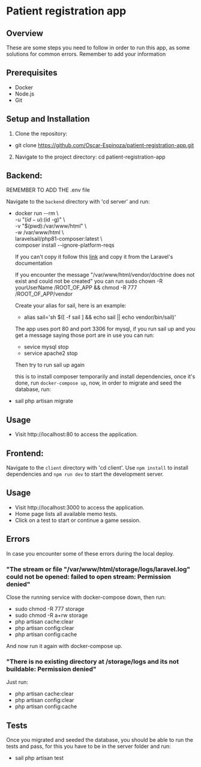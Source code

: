 # Patient registration app

## Overview
These are some steps you need to follow in order to run this app, as some solutions for common errors. Remember to add your information 
## Prerequisites
- Docker
- Node.js
- Git

## Setup and Installation
1. Clone the repository:
  - git clone https://github.com/Oscar-Espinoza/patient-registration-app.git

2. Navigate to the project directory:
  cd patient-registration-app

## Backend:
  REMEMBER TO ADD THE .env file

  Navigate to the `backend` directory with 'cd server' and run:
- docker run --rm \\\
    -u "$(id -u):$(id -g)" \\\
    -v "$(pwd):/var/www/html" \\\
    -w /var/www/html \\\
    laravelsail/php81-composer:latest \\\
    composer install --ignore-platform-reqs

    If you can't copy it follow this [link](https://laravel.com/docs/10.x/sail#:~:text=docker%20run%20%2D%2Drm,ignore%2Dplatform%2Dreqs) and copy it from the Laravel's documentation

    If you encounter the message "/var/www/html/vendor/doctrine does not exist and could not be created" you can run sudo chown -R yourUserName /ROOT_OF_APP && chmod -R 777 /ROOT_OF_APP/vendor

    Create your alias for sail, here is an example:

    - alias sail='sh $([ -f sail ] && echo sail || echo vendor/bin/sail)'

    The app uses port 80 and port 3306 for mysql, if you run sail up and you get a message saying those port are in use you can run:

    - sevice mysql stop
    - service apache2 stop

    Then try to run sail up again

  this is to install composer temporarily and install dependencies, once it's done, run `docker-compose up`, now, in order to migrate and seed the database, run:

- sail php artisan migrate

## Usage
- Visit http://localhost:80 to access the application.

## Frontend:
  Navigate to the `client` directory with 'cd client'. Use `npm install` to install dependencies and `npm run dev` to start the development server.

## Usage
- Visit http://localhost:3000 to access the application.
- Home page lists all available memo tests.
- Click on a test to start or continue a game session.

## Errors
In case you encounter some of these errors during the local deploy.

### "The stream or file "/var/www/html/storage/logs/laravel.log" could not be opened: failed to open stream: Permission denied"

Close the running service with docker-compose down, then run:
- sudo chmod -R 777 storage
- sudo chmod -R a+rw storage
- php artisan cache:clear
- php artisan config:clear
- php artisan config:cache

And now run it again with docker-compose up.

### "There is no existing directory at /storage/logs and its not buildable: Permission denied"
Just run:
- php artisan cache:clear
- php artisan config:clear
- php artisan config:cache

## Tests
Once you migrated and seeded the database, you should be able to run the tests and pass, for this you have to be in the server folder and run:
- sail php artisan test